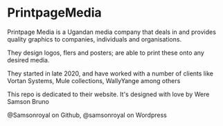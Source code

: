 # PrintpageMedia

Printpage Media is a Ugandan media company that deals in and provides quality graphics to companies, individuals and organisations.

They design logos, flers and posters; are able to print these onto any desired media.

They started in late 2020, and have worked with a number of clients like Vortan Systems, Mule collections, WallyYange among others

This repo is dedicated to their website. It's designed with love by Were Samson Bruno

@Samsonroyal on Github, @samsonroyal on Wordpress
